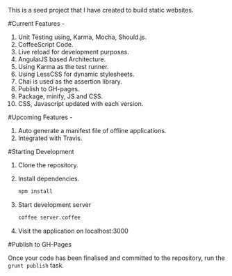 This is a seed project that I have created to build static websites.

#Current Features - 

1. Unit Testing using, Karma, Mocha, Should.js.
2. CoffeeScript Code.
3. Live reload for development purposes.
4. AngularJS based Architecture.
5. Using Karma as the test runner.
6. Using LessCSS for dynamic stylesheets.
7. Chai is used as the assertion library.
8. Publish to GH-pages.
9. Package, minify, JS and CSS.
10. CSS, Javascript updated with each version.

#Upcoming Features - 

1. Auto generate a manifest file of offline applications.
2. Integrated with Travis.


#Starting Development

1. Clone the repository.
2. Install dependencies.

	```bash
	npm install
	```
3. Start development server

	```bash
	coffee server.coffee
	```
4. Visit the application on localhost:3000

#Publish to GH-Pages

Once your code has been finalised and committed to the repository, run the `grunt publish` task.